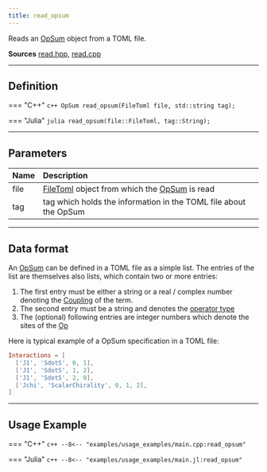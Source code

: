 ```yaml
---
title: read_opsum
---
```


Reads an [OpSum](../operators/opsum.md) object from a TOML file.

**Sources** [read.hpp](https://github.com/awietek/xdiag/blob/main/xdiag/io/read.hpp), [read.cpp](https://github.com/awietek/xdiag/blob/main/xdiag/io/read.cpp)

---

## Definition


=== "C++"
	```c++
	OpSum read_opsum(FileToml file, std::string tag);
	```
	
=== "Julia"
	```julia
	read_opsum(file::FileToml, tag::String);
	```

---

## Parameters

| Name | Description                                                                           |   |
|:-----|:--------------------------------------------------------------------------------------|---|
| file | [FileToml](file_toml.md) object from which the [OpSum](../operators/opsum.md) is read |   |
| tag  | tag which holds the information in the TOML file about the OpSum                      |   |

---

## Data format

An [OpSum](../operators/opsum.md) can be defined in a TOML file as a simple list. The entries of the list are themselves also lists, which contain two or more entries:

1. The first entry must be either a string or a real / complex number denoting the [Coupling](../operators/coupling.md) of the term.
2. The second entry must be a string and denotes the [operator type](../operators/operator_types.md)
3. The (optional) following entries are integer numbers which denote the sites of the [Op](../operators/op.md)

Here is typical example of a OpSum specification in a TOML file:

```toml
Interactions = [
  ['J1', 'SdotS', 0, 1],
  ['J1', 'SdotS', 1, 2],
  ['J1', 'SdotS', 2, 0],
  ['Jchi', 'ScalarChirality', 0, 1, 2],
]
```

---

## Usage Example

=== "C++"
	```c++
	--8<-- "examples/usage_examples/main.cpp:read_opsum"
	```

=== "Julia"
	```c++
	--8<-- "examples/usage_examples/main.jl:read_opsum"
	```

